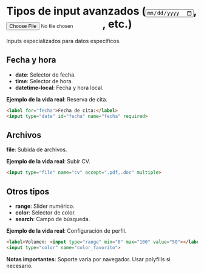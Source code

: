 # Tipos de input avanzados (<input type="date">, <input type="file">, etc.)

Inputs especializados para datos específicos.

## Fecha y hora

- **date**: Selector de fecha.
- **time**: Selector de hora.
- **datetime-local**: Fecha y hora local.

**Ejemplo de la vida real**: Reserva de cita.

```html
<label for="fecha">Fecha de cita:</label>
<input type="date" id="fecha" name="fecha" required>
```

## Archivos

**file**: Subida de archivos.

**Ejemplo de la vida real**: Subir CV.

```html
<input type="file" name="cv" accept=".pdf,.doc" multiple>
```

## Otros tipos

- **range**: Slider numérico.
- **color**: Selector de color.
- **search**: Campo de búsqueda.

**Ejemplo de la vida real**: Configuración de perfil.

```html
<label>Volumen: <input type="range" min="0" max="100" value="50"></label>
<input type="color" name="color_favorito">
```

**Notas importantes**: Soporte varía por navegador. Usar polyfills si necesario.